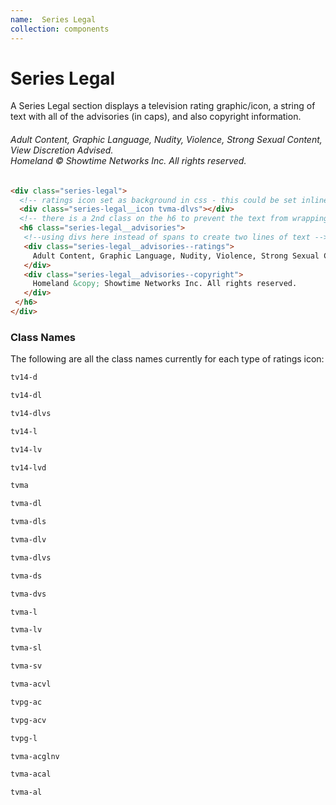 ```yaml
---
name:  Series Legal
collection: components
---
```


# Series Legal

A Series Legal section displays a television rating graphic/icon, a string of text with all of the advisories (in caps), and also copyright information.
<div class="series-legal">
  <div class="series-legal__icon tvma-dlvs"></div>
  <h6 class="series-legal__advisories">
    <div class="series-legal__advisories--ratings">
      Adult Content, Graphic Language, Nudity, Violence, Strong Sexual Content, View Discretion Advised.
    </div>
    <div class="series-legal__advisories--copyright">
      Homeland &copy; Showtime Networks Inc. All rights reserved.
    </div>
  </h6>
</div>

```html
<div class="series-legal">
  <!-- ratings icon set as background in css - this could be set inline depending on what is delivered from the back end -->
  <div class="series-legal__icon tvma-dlvs"></div>
  <!-- there is a 2nd class on the h6 to prevent the text from wrapping under the ratings icon -->
  <h6 class="series-legal__advisories">
   <!--using divs here instead of spans to create two lines of text -->
   <div class="series-legal__advisories--ratings">
     Adult Content, Graphic Language, Nudity, Violence, Strong Sexual Content, View Discretion Advised.
   </div>
   <div class="series-legal__advisories--copyright">
     Homeland &copy; Showtime Networks Inc. All rights reserved.
   </div>
 </h6>
</div>
```

### Class Names

The following are all the class names currently for each type of ratings icon:


<div class="series-legal">
  <div class="series-legal__icon tv14-d"></div>
</div>

```html
tv14-d
```

<div class="series-legal">
  <div class="series-legal__icon tv14-dl"></div>
</div>

```html
tv14-dl
```

<div class="series-legal">
  <div class="series-legal__icon tv14-dlvs"></div>
</div>

```html
tv14-dlvs
```

<div class="series-legal">
  <div class="series-legal__icon tv14-l"></div>
</div>

```html
tv14-l
```

<div class="series-legal">
  <div class="series-legal__icon tv14-lv"></div>
</div>

```html
tv14-lv
```

<div class="series-legal">
  <div class="series-legal__icon tv14-lvd"></div>
</div>

```html
tv14-lvd
```

<div class="series-legal">
  <div class="series-legal__icon tvma"></div>
</div>

```html
tvma
```

<div class="series-legal">
  <div class="series-legal__icon tvma-dl"></div>
</div>

```html
tvma-dl
```

<div class="series-legal">
  <div class="series-legal__icon tvma-dls"></div>
</div>

```html
tvma-dls
```

<div class="series-legal">
  <div class="series-legal__icon tvma-dlv"></div>
</div>

```html
tvma-dlv
```

<div class="series-legal">
  <div class="series-legal__icon tvma-dlvs"></div>
</div>

```html
tvma-dlvs
```

<div class="series-legal">
  <div class="series-legal__icon tvma-ds"></div>
</div>

```html
tvma-ds
```

<div class="series-legal">
  <div class="series-legal__icon tvma-dvs"></div>
</div>

```html
tvma-dvs
```

<div class="series-legal">
  <div class="series-legal__icon tvma-l"></div>
</div>

```html
tvma-l
```

<div class="series-legal">
  <div class="series-legal__icon tvma-lv"></div>
</div>

```html
tvma-lv
```

<div class="series-legal">
  <div class="series-legal__icon tvma-sl"></div>
</div>

```html
tvma-sl
```

<div class="series-legal">
  <div class="series-legal__icon tvma-sv"></div>
</div>

```html
tvma-sv
```

<div class="series-legal">
  <div class="series-legal__icon tvma-acvl"></div>
</div>

```html
tvma-acvl
```

<div class="series-legal">
  <div class="series-legal__icon tvpg-ac"></div>
</div>

```html
tvpg-ac
```

<div class="series-legal">
  <div class="series-legal__icon tvpg-acv"></div>
</div>

```html
tvpg-acv
```

<div class="series-legal">
  <div class="series-legal__icon tvpg-l"></div>
</div>

```html
tvpg-l
```

<div class="series-legal">
  <div class="series-legal__icon tvma-acglnv"></div>
</div>

```html
tvma-acglnv
```

<div class="series-legal">
  <div class="series-legal__icon tvma-acal"></div>
</div>

```html
tvma-acal
```

<div class="series-legal">
  <div class="series-legal__icon tvma-al"></div>
</div>

```html
tvma-al
```

